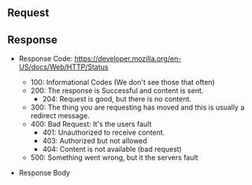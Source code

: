 ## Request

## Response

- Response Code: https://developer.mozilla.org/en-US/docs/Web/HTTP/Status

  - 100: Informational Codes (We don't see those that often)
  - 200: The response is Successful and content is sent.
    - 204: Request is good, but there is no content.
  - 300: The thing you are requesting has moved and this is usually a redirect message.
  - 400: Bad Request: It's the users fault
    - 401: Unauthorized to receive content.
    - 403: Authorized but not allowed
    - 404: Content is not available (bad request)
  - 500: Something went wrong, but it the servers fault

- Response Body
